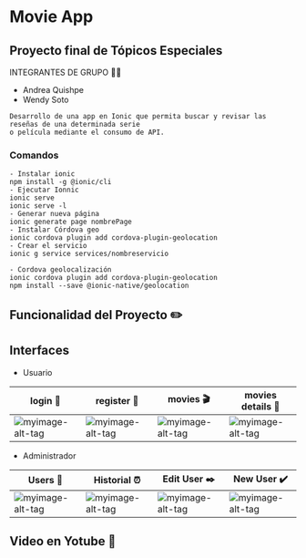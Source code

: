 
#  Movie App
## Proyecto final de Tópicos Especiales
INTEGRANTES DE GRUPO  :woman::woman:
- Andrea Quishpe
- Wendy Soto


```
Desarrollo de una app en Ionic que permita buscar y revisar las reseñas de una determinada serie
o película mediante el consumo de API.
```

### Comandos
```
- Instalar ionic 
npm install -g @ionic/cli
- Ejecutar Ionnic
ionic serve
ionic serve -l 
- Generar nueva página
ionic generate page nombrePage 
- Instalar Córdova geo
ionic cordova plugin add cordova-plugin-geolocation
- Crear el servicio
ionic g service services/nombreservicio

- Cordova geolocalización
ionic cordova plugin add cordova-plugin-geolocation
npm install --save @ionic-native/geolocation

```

## Funcionalidad del Proyecto :pencil2:

## Interfaces
- Usuario

| **login** :speech_balloon: | **register** :bust_in_silhouette: | **movies** :clapper:|**movies details** :scroll:|
| ------------- | ------------- | ------------- | ------------- |
|![myimage-alt-tag](https://github.com/wendysoto/proyecto_finalTopicos/blob/master/images/login.JPG) |![myimage-alt-tag](https://github.com/wendysoto/proyecto_finalTopicos/blob/master/images/register.JPG)  |![myimage-alt-tag](https://github.com/wendysoto/proyecto_finalTopicos/blob/master/images/movies.JPG)  |![myimage-alt-tag](https://github.com/wendysoto/proyecto_finalTopicos/blob/master/images/movie_info.JPG) |

- Administrador

| **Users** :speech_balloon: | **Historial** :alarm_clock: |**Edit User** :black_nib:| **New User** :heavy_check_mark:|
| ------------- | ------------- | ------------- |------------- |
|![myimage-alt-tag](https://github.com/wendysoto/proyecto_finalTopicos/blob/master/images/users.JPG) |![myimage-alt-tag](https://github.com/wendysoto/proyecto_finalTopicos/blob/master/images/edit_user.JPG)  |![myimage-alt-tag](https://github.com/wendysoto/proyecto_finalTopicos/blob/master/images/historial.JPG)  |![myimage-alt-tag](https://github.com/wendysoto/proyecto_finalTopicos/blob/master/images/new_user.JPG)  |

## Video en Yotube :movie_camera:






